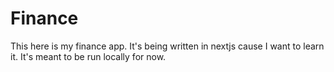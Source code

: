 # Finance

This here is my finance app. It's being written in nextjs cause I want to learn it. It's meant to be run locally for
now.
